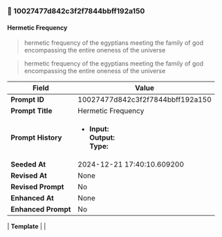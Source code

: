 

### 📜 10027477d842c3f2f7844bbff192a150

#### Hermetic Frequency

> hermetic frequency of the egyptians meeting the family of god encompassing the entire oneness of the universe

> hermetic frequency of the egyptians meeting the family of god encompassing the entire oneness of the universe

| Field          | Value                                                                                                                                                                      |
|----------------|----------------------------------------------------------------------------------------------------------------------------------------------------------------------------|
| **Prompt ID**  | 10027477d842c3f2f7844bbff192a150                                                                                                                                                            |
| **Prompt Title**  | Hermetic Frequency                                                                                                                                                            |
| **Prompt History** | <ul><li>**Input:**  <br> **Output:**  <br> **Type:** </li></ul> |
| **Seeded At** | 2024-12-21 17:40:10.609200                                                                                                                                                   |
| **Revised At** | None                                                                                                                                                   |
| **Revised Prompt** | No                                                                                                                                                                      |
| **Enhanced At** | None                                                                                                                                                  |
| **Enhanced Prompt** | No                                                                                                                                                                    |

| **Template**   |                                                                                                                                            |



